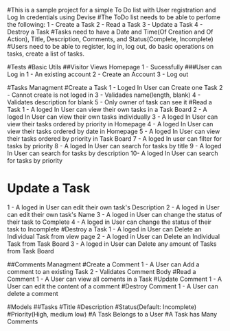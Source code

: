 #This is a sample project for a simple To Do list with User registration and Log In credentials using Devise
#The ToDo list needs to be able to perfome the following:
1 - Create a Task
2 - Read a Task
3 - Update a Task
4 - Destroy a Task
#Tasks need to have a Date and Time(Of Creation and Of Action), Title, Description, Comments, and Status(Complete, Incomplete)
#Users need to be able to register, log in, log out, do basic operations on tasks, create a list of tasks.

#Tests
#Basic Utils
##Visitor Views Homepage
1 - Sucessfully
###User can Log in
1 - An existing account
2 - Create an Account
3 - Log out

#Tasks Managment
#Create a Task
1 - Loged In User can Create one Task <Check>
2 - Cannot create is not loged in  <Check>
3 - Validades name(length, blank)  <Check>
4 - Validates description for blank <Check>
5 - Only owner of task can see it <Check>
#Read a Task
1 - A loged In User can view their own tasks in a Task Board <Check>
2 - A loged In User can view their own tasks individually <Check>
3 - A loged In User can view their tasks ordered by priority in Homepage
4 - A loged In User can view their tasks ordered by date in Homepage
5 - A loged In User can view their tasks ordered by priority in Task Board
7 - A loged In user can filter for tasks by priority
8 - A loged In User can search for tasks by title
9 - A loged In User can search for tasks by description
10- A loged In User can search for tasks by priority
# Update a Task
1 - A loged in User can edit their own task's Description
2 - A loged in User can edit their own task's Name
3 - A loged in User can change the status of their task to Complete
4 - A loged in User can change the status of their task to Incomplete
#Destroy a Task
1 - A loged in User can Delete an Individual Task from view page
2 - A loged in User can Delete an Individual Task from Task Board
3 - A loged in User can Delete any amount of Tasks from Task Board

##Comments Managment
#Create a Comment
1 - A User can Add a comment to an existing Task
2 - Validates Comment Body
#Read a Comment
1 - A User can view all coments in a Task
#Update Comment
1 - A User can edit the content of a comment
#Destroy Comment
1 - A User can delete a comment 

#Models
##Tasks 
#Title
#Description
#Status(Default: Incomplete)
#Priority(High, medium low)
#A Task Belongs to a User
#A Task has Many Comments
